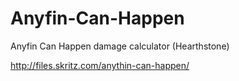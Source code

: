 # Anyfin-Can-Happen
Anyfin Can Happen damage calculator (Hearthstone)

http://files.skritz.com/anythin-can-happen/
